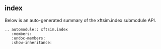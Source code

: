 ## index

Below is an auto-generated summary of the xftsim.index submodule API.

```{eval-rst}
.. automodule:: xftsim.index
   :members:
   :undoc-members:
   :show-inheritance:
```